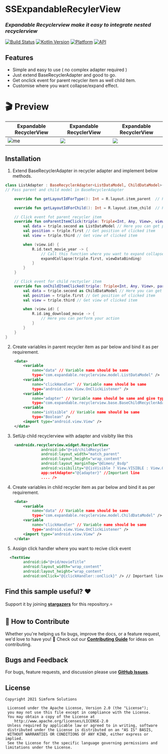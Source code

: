 # SSExpandableRecylerView
### _Expandable Recyclerview make it easy to integrate nested recyclerview_ 

[![Build Status](https://travis-ci.org/joemccann/dillinger.svg?branch=master)][git-repo-url] [![Kotlin Version](https://img.shields.io/badge/Kotlin-v1.5.10-blue.svg)](https://kotlinlang.org) [![Platform](https://img.shields.io/badge/Platform-Android-green.svg?style=flat)](https://www.android.com/) [![API](https://img.shields.io/badge/API-21%2B-brightgreen.svg?style=flat)](https://android-arsenal.com/api?level=21)

## Features

- Simple and easy to use ( no complex adapter required )
- Just extend BaseRecyclerAdapter and good to go.
- Get onclick event for parent recycler item as well child item.
- Customise where you want collapse/expand effect.

# 🎬 Preview

| Expandable RecyclerView| Expandable RecyclerView| Expandable RecyclerView|
|--|--|--|
| ![me](https://github.com/SimformSolutionsPvtLtd/SSExpandableRecylerView/blob/main/Images/1st_sample.gif) | ![](https://github.com/SimformSolutionsPvtLtd/SSExpandableRecylerView/blob/main/Images/2nd_sample.gif) | ![](https://github.com/SimformSolutionsPvtLtd/SSExpandableRecylerView/blob/main/Images/3rd_sample.gif) |

## Installation
1. Extend BaseRecyclerAdapter in recycler adapter and implement below methods.
```kotlin
class ListAdapter : BaseRecyclerAdapter<ListDataModel, ChildDataModel>() {
// Pass parent and child model in BaseRecyclerAdapter

    override fun getLayoutIdForType(): Int = R.layout.item_parent  // Provide parent recycler item id

    override fun getLayoutIdForChild(): Int = R.layout.item_child  // Provide child recycler item id

    // Click event fot parent recycler item
    override fun onParentItemClick(triple: Triple<Int, Any, View>, viewDataBinding: ViewDataBinding) {
        val data = triple.second as ListDataModel // Here you can get parent item data for clicked item
        val position = triple.first // Get position of clicked item
        val view = triple.third // Get view of clicked item

        when (view.id) {
            R.id.text_movie_year -> {
                // Call this function where you want to expand collapse childView
                expandCollapse(triple.first, viewDataBinding)
            }
        }
    }

    // Click event for child rectycler item
    override fun onChildItemClicked(triple: Triple<Int, Any, View>, parentIndex: Int) {
        val data = triple.second as ChildDataModel // Here you can get child item data for clicked item
        val position = triple.first // Get position of clicked item
        val view = triple.third // Get view of clicked item

        when (view.id) {
            R.id.img_download_movie -> {
                // Here you can perform your action
            }
        }
    }
}
```
2. Create variables in parent recycler item as par below and bind it as per requirement.
```xml
    <data>
        <variable
            name="data" // Variable name should be same
            type="com.expandable.recyclerview.model.ListDataModel" />
        <variable
            name="clickHandler" // Variable name should be same
            type="android.view.View.OnClickListener" />
        <variable
            name="adapter" // Variable name should be same and give type  BaseChildRecyclerAdapter
            type="com.expandable.recyclerview.base.BaseChildRecyclerAdapter" />
        <variable
            name="isVisible" // Variable name should be same
            type="Boolean" />
        <import type="android.view.View" />
    </data>
```
3. SetUp child recyclerview with adapter and visiblty like this
```xml
    <androidx.recyclerview.widget.RecyclerView
                android:id="@+id/childRecycler"
                android:layout_width="match_parent"
                android:layout_height="wrap_content"
                android:layout_marginTop="@dimen/_8sdp"
                android:visibility="@{isVisible ? View.VISIBLE : View.GONE }" // Important line
                app:setAdapter="@{adapter}" //Important line
                .... />
```
4. Create variables in child recycler item as par below and bind it as per requirement.
```xml
    <data>
        <variable
            name="data" // Variable name should be same
            type="com.expandable.recyclerview.model.ChildDataModel" />
        <variable
            name="clickHandler" // Variable name should be same
            type="android.view.View.OnClickListener" />
        <import type="android.view.View" />
    </data>
```
5. Assign click handler where you want to recive click event
```xml
  <TextView
        android:id="@+id/movieTitle"
        android:layout_width="wrap_content"
        android:layout_height="wrap_content"
        android:onClick="@{clickHandler::onClick}" /> // Important line
```

## Find this sample useful? ❤️
Support it by joining __[stargazers]__ for this repository.⭐

## 🤝 How to Contribute

Whether you're helping us fix bugs, improve the docs, or a feature request, we'd love to have you! 💪
Check out our __[Contributing Guide]__ for ideas on contributing.

## Bugs and Feedback
For bugs, feature requests, and discussion please use __[GitHub Issues]__.

## License
```
Copyright 2021 Simform Solutions

 Licensed under the Apache License, Version 2.0 (the "License");
 you may not use this file except in compliance with the License.
 You may obtain a copy of the License at
    http://www.apache.org/licenses/LICENSE-2.0
 Unless required by applicable law or agreed to in writing, software
 distributed under the License is distributed on an "AS IS" BASIS,
 WITHOUT WARRANTIES OR CONDITIONS OF ANY KIND, either express or implied.
 See the License for the specific language governing permissions and limitations under the License.
```

[//]: # (These are reference links used in the body of this note and get stripped out when the markdown processor does its job. There is no need to format nicely because it shouldn't be seen. Thanks SO - http://stackoverflow.com/questions/4823468/store-comments-in-markdown-syntax)
   [git-repo-url]: <https://github.com/SimformSolutionsPvtLtd/SSExpandableRecylerView.git>
   [stargazers]: <https://github.com/SimformSolutionsPvtLtd/SSExpandableRecylerView/stargazers>
   [Contributing Guide]: <https://github.com/SimformSolutionsPvtLtd/SSExpandableRecylerView/blob/main/CONTRIBUTING.md>
   [GitHub Issues]: <https://github.com/SimformSolutionsPvtLtd/SSExpandableRecylerView/issues>
